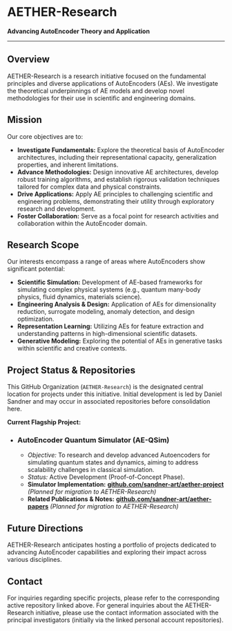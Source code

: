# AETHER-Research

**Advancing AutoEncoder Theory and Application**

---

## Overview

AETHER-Research is a research initiative focused on the fundamental principles and diverse applications of AutoEncoders (AEs). We investigate the theoretical underpinnings of AE models and develop novel methodologies for their use in scientific and engineering domains.

## Mission

Our core objectives are to:

*   **Investigate Fundamentals:** Explore the theoretical basis of AutoEncoder architectures, including their representational capacity, generalization properties, and inherent limitations.
*   **Advance Methodologies:** Design innovative AE architectures, develop robust training algorithms, and establish rigorous validation techniques tailored for complex data and physical constraints.
*   **Drive Applications:** Apply AE principles to challenging scientific and engineering problems, demonstrating their utility through exploratory research and development.
*   **Foster Collaboration:** Serve as a focal point for research activities and collaboration within the AutoEncoder domain.

## Research Scope

Our interests encompass a range of areas where AutoEncoders show significant potential:

*   **Scientific Simulation:** Development of AE-based frameworks for simulating complex physical systems (e.g., quantum many-body physics, fluid dynamics, materials science).
*   **Engineering Analysis & Design:** Application of AEs for dimensionality reduction, surrogate modeling, anomaly detection, and design optimization.
*   **Representation Learning:** Utilizing AEs for feature extraction and understanding patterns in high-dimensional scientific datasets.
*   **Generative Modeling:** Exploring the potential of AEs in generative tasks within scientific and creative contexts.

## Project Status & Repositories

This GitHub Organization (`AETHER-Research`) is the designated central location for projects under this initiative. Initial development is led by Daniel Sandner and may occur in associated repositories before consolidation here.

**Current Flagship Project:**

*   ### **AutoEncoder Quantum Simulator (AE-QSim)**
    *   *Objective:* To research and develop advanced Autoencoders for simulating quantum states and dynamics, aiming to address scalability challenges in classical simulation.
    *   *Status:* Active Development (Proof-of-Concept Phase).
    *   **Simulator Implementation:** [**github.com/sandner-art/aether-project**](https://github.com/sandner-art/aether-project) *(Planned for migration to AETHER-Research)*
    *   **Related Publications & Notes:** [**github.com/sandner-art/aether-papers**](https://github.com/sandner-art/aether-papers) *(Planned for migration to AETHER-Research)*

## Future Directions

AETHER-Research anticipates hosting a portfolio of projects dedicated to advancing AutoEncoder capabilities and exploring their impact across various disciplines.

## Contact

For inquiries regarding specific projects, please refer to the corresponding active repository linked above. For general inquiries about the AETHER-Research initiative, please use the contact information associated with the principal investigators (initially via the linked personal account repositories).
